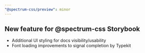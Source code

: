 ```yaml
---
"@spectrum-css/preview": minor
---
```


## New feature for @spectrum-css Storybook

- Additional UI styling for docs visibility/usability
- Font loading improvements to signal completion by Typekit
